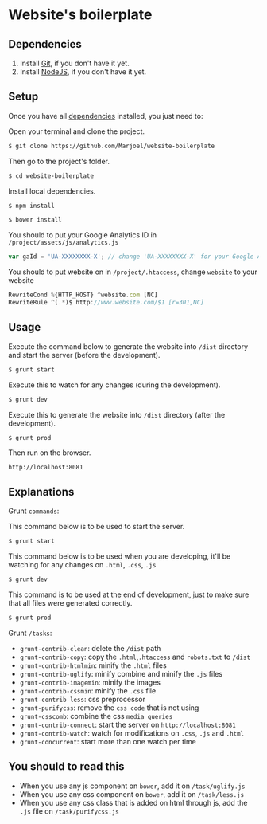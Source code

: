 # Website's boilerplate

## Dependencies

1. Install [Git](http://git-scm.com/download/), if you don't have it yet.
2. Install [NodeJS](http://nodejs.org/download/), if you don't have it yet.

## Setup

Once you have all [dependencies](#dependencies) installed, you just need to:

Open your terminal and clone the project.

```sh
$ git clone https://github.com/Marjoel/website-boilerplate
```

Then go to the project's folder.

```sh
$ cd website-boilerplate
```

Install local dependencies.

```sh
$ npm install
```
  
```sh
$ bower install
```

You should to put your Google Analytics ID in `/project/assets/js/analytics.js`

```js
var gaId = 'UA-XXXXXXXX-X'; // change 'UA-XXXXXXXX-X' for your Google Analytics ID
```

You should to put website on in `/project/.htaccess`, change `website` to your website

```js
RewriteCond %{HTTP_HOST} ^website.com [NC]
RewriteRule ^(.*)$ http://www.website.com/$1 [r=301,NC]
```

## Usage

Execute the command below to generate the website into `/dist` directory and start the server (before the development).

```sh
$ grunt start
```

Execute this to watch for any changes (during the development).

```sh
$ grunt dev
```

Execute this to generate the website into `/dist` directory (after the development).
```sh
$ grunt prod
```

Then run on the browser.

`http://localhost:8081`

## Explanations

Grunt `commands`:

This command below is to be used to start the server.

```sh
$ grunt start
```

This command below is to be used when you are developing, it'll be watching for any changes on `.html`, `.css`, `.js`

```sh
$ grunt dev
```

This command is to be used at the end of development, just to make sure that all files were generated correctly.

```sh
$ grunt prod
```

Grunt `/tasks`:

* `grunt-contrib-clean`: delete the `/dist` path
* `grunt-contrib-copy`: copy the `.html`,`.htaccess` and `robots.txt` to `/dist`
* `grunt-contrib-htmlmin`: minify the `.html` files
* `grunt-contrib-uglify`: minify combine and minify the `.js` files
* `grunt-contrib-imagemin`: minify the images
* `grunt-contrib-cssmin`:   minify the `.css` file
* `grunt-contrib-less`: css preprocessor
* `grunt-purifycss`: remove the `css code` that is not using
* `grunt-csscomb`:  combine the css `media queries`
* `grunt-contrib-connect`: start the server on `http://localhost:8081`
* `grunt-contrib-watch`: watch for modifications on `.css`, `.js` and `.html`
* `grunt-concurrent`: start more than one watch per time

## You should to read this

* When you use any js component on `bower`, add it on `/task/uglify.js`
* When you use any css component on `bower`, add it on `/task/less.js`
* When you use any css class that is added on html through  js, add the `.js` file on `/task/purifycss.js`